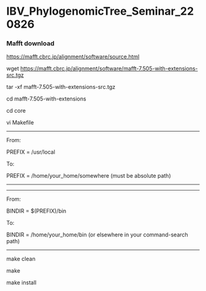 # IBV_PhylogenomicTree_Seminar_220826


### Mafft download 
https://mafft.cbrc.jp/alignment/software/source.html


wget https://mafft.cbrc.jp/alignment/software/mafft-7.505-with-extensions-src.tgz

tar -xf mafft-7.505-with-extensions-src.tgz

cd mafft-7.505-with-extensions

cd core

vi Makefile

---------------------------
From:

PREFIX = /usr/local

To:

PREFIX = /home/your_home/somewhere (must be absolute path)

---------------------------

---------------------------
From:

BINDIR = $(PREFIX)/bin

To:

BINDIR = /home/your_home/bin (or elsewhere in your command-search path)

---------------------------

make clean

make

make install
